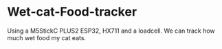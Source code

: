 # Wet-cat-Food-tracker
Using a M5StickC PLUS2 ESP32, HX711 and a loadcell. We can track how much wet food my cat eats.
